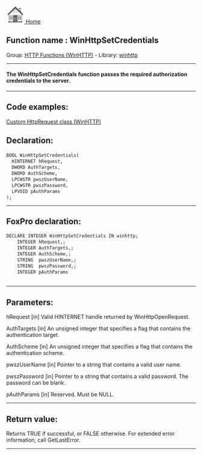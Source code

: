 [<img src="../../images/home.png"> Home ](https://github.com/VFPX/Win32API)  

## Function name : WinHttpSetCredentials
Group: [HTTP Functions (WinHTTP)](../../functions_group.md#HTTP_Functions_(WinHTTP))  -  Library: [winhttp](../../../libraries.md#winhttp)  
***  


#### The WinHttpSetCredentials function passes the required authorization credentials to the server.
***  


## Code examples:
[Custom HttpRequest class (WinHTTP)](../../samples/sample_397.md)  

## Declaration:
```foxpro  
BOOL WinHttpSetCredentials(
  HINTERNET hRequest,
  DWORD AuthTargets,
  DWORD AuthScheme,
  LPCWSTR pwszUserName,
  LPCWSTR pwszPassword,
  LPVOID pAuthParams
);  
```  
***  


## FoxPro declaration:
```foxpro  
DECLARE INTEGER WinHttpSetCredentials IN winhttp;
	INTEGER hRequest,;
	INTEGER AuthTargets,;
	INTEGER AuthScheme,;
	STRING  pwszUserName,;
	STRING  pwszPassword,;
	INTEGER pAuthParams
  
```  
***  


## Parameters:
hRequest 
[in] Valid HINTERNET handle returned by WinHttpOpenRequest. 

AuthTargets 
[in] An unsigned integer that specifies a flag that contains the authentication target.

AuthScheme 
[in] An unsigned integer that specifies a flag that contains the authentication scheme.

pwszUserName 
[in] Pointer to a string that contains a valid user name. 

pwszPassword 
[in] Pointer to a string that contains a valid password. The password can be blank. 

pAuthParams 
[in] Reserved. Must be NULL.  
***  


## Return value:
Returns TRUE if successful, or FALSE otherwise. For extended error information, call GetLastError.  
***  

